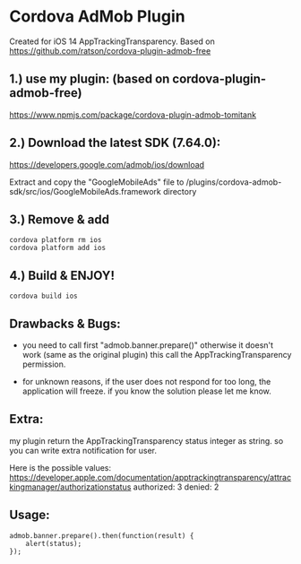 # Cordova AdMob Plugin

Created for iOS 14 AppTrackingTransparency. Based on https://github.com/ratson/cordova-plugin-admob-free

1.) use my plugin: (based on cordova-plugin-admob-free)
-------------------------------------------------------
https://www.npmjs.com/package/cordova-plugin-admob-tomitank

2.) Download the latest SDK (7.64.0):
-------------------------------------------------------
https://developers.google.com/admob/ios/download

Extract and copy the "GoogleMobileAds" file to /plugins/cordova-admob-sdk/src/ios/GoogleMobileAds.framework directory

3.) Remove & add
-------------------------------------------------------
```
cordova platform rm ios
cordova platform add ios
```
 4.) Build & ENJOY! 
 -------------------------------------------------------
`cordova build ios`


Drawbacks & Bugs:
-------------------------------------------------------
- you need to call first "admob.banner.prepare()" otherwise it doesn't work (same as the original plugin)
  this call the  AppTrackingTransparency permission.

- for unknown reasons, if the user does not respond for too long, the application will freeze. if you know the solution please let me know.

Extra:
-------------------------------------------------------
my plugin return the AppTrackingTransparency status integer as string. so you can write extra notification for user.

Here is the possible values: https://developer.apple.com/documentation/apptrackingtransparency/attrackingmanager/authorizationstatus
authorized: 3
denied: 2

Usage:
-------------------------------------------------------
```
admob.banner.prepare().then(function(result) {
    alert(status);
});
```
